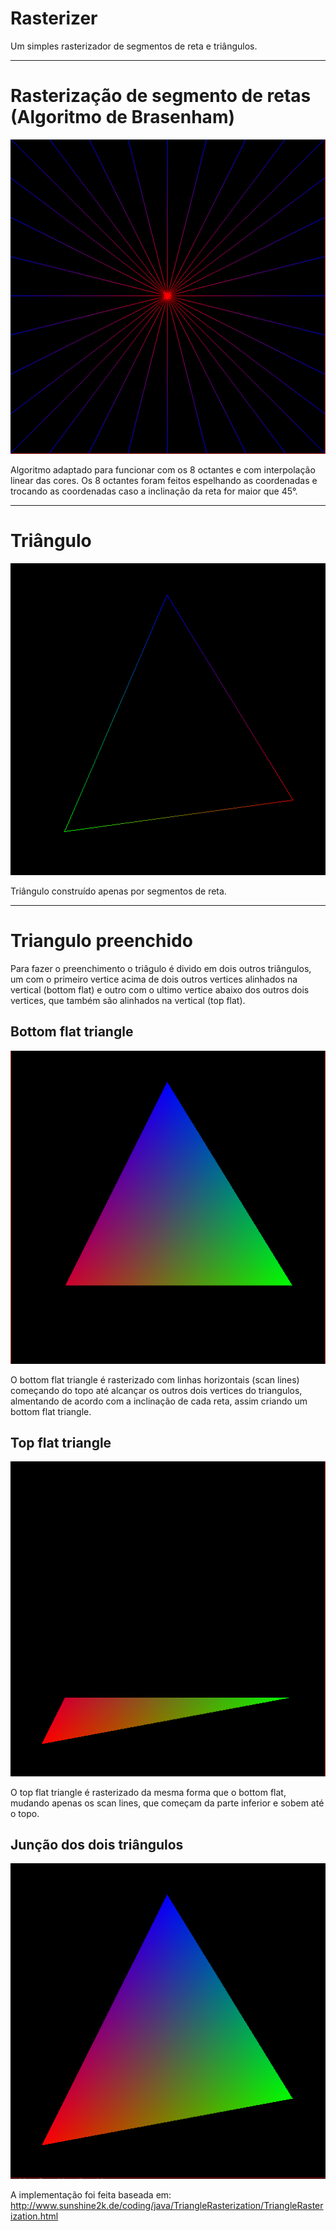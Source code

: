 # Rasterizer
Um simples rasterizador de segmentos de reta e triângulos.

---
# Rasterização de segmento de retas (Algoritmo de Brasenham)
![print4.png](results/print4.png)

 Algoritmo adaptado para funcionar com os 8 octantes e com 
 interpolação linear das cores. Os 8 octantes foram feitos espelhando
 as coordenadas e trocando as coordenadas caso a inclinação da reta for maior
 que 45°.

---
# Triângulo
![print6.png](results/print6.png)

Triângulo construído apenas por segmentos de reta.

---
# Triangulo preenchido
Para fazer o preenchimento o triâgulo é divido em dois outros triângulos,
um com o primeiro vertice acima de dois outros vertices alinhados na vertical (bottom flat) e
outro com o ultimo vertice abaixo dos outros dois vertices, que também são alinhados na vertical (top flat).

## Bottom flat triangle
![print3.png](results/print3.png)

O bottom flat triangle é rasterizado com linhas horizontais (scan lines) começando do topo até alcançar os outros
dois vertices do triangulos, almentando de acordo com a inclinação de cada reta, assim criando um
bottom flat triangle.

## Top flat triangle
![print2.png](results/print2.png)

O top flat triangle é rasterizado da mesma forma que o bottom flat, mudando apenas os scan lines, que começam
da parte inferior e sobem até o topo.

## Junção dos dois triângulos
![print1.png](results/print1.png)

A implementação foi feita baseada em: http://www.sunshine2k.de/coding/java/TriangleRasterization/TriangleRasterization.html
